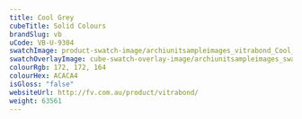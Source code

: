 ```yaml
---
title: Cool Grey
cubeTitle: Solid Colours
brandSlug: vb
uCode: VB-U-9304
swatchImage: product-swatch-image/archiunitsampleimages_vitrabond_Cool_Grey.jpg
swatchOverlayImage: cube-swatch-overlay-image/archiunitsampleimages_swatch-overlay_vitrabond.png
colourRgb: 172, 172, 164
colourHex: ACACA4
isGloss: "false"
websiteUrl: http://fv.com.au/product/vitrabond/
weight: 63561
---
```

